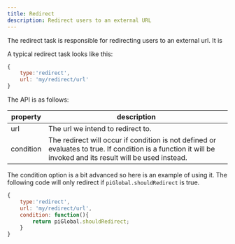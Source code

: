 ```yaml
---
title: Redirect
description: Redirect users to an external URL
---
```


The redirect task is responsible for redirecting users to an external url. It is 

A typical redirect task looks like this:

```javascript
{
    type:'redirect',
    url: 'my/redirect/url'    
}
```

The API is as follows:

property        | description
--------------- | ---------------------
url             | The url we intend to redirect to.
condition       | The redirect will occur if condition is not defined or evaluates to true. If condition is a function it will be invoked and its result will be used instead.

The condition option is a bit advanced so here is an example of using it. The following code will only redirect if `piGlobal.shouldRedirect` is true.

```javascript
{
    type:'redirect',
    url: 'my/redirect/url',
    condition: function(){
        return piGlobal.shouldRedirect;
    }
}
```
